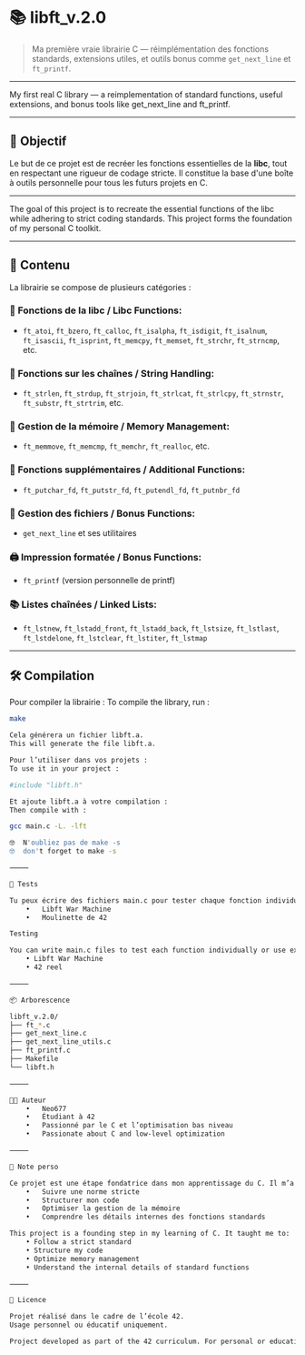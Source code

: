 # 📚 libft_v.2.0

> Ma première vraie librairie C — réimplémentation des fonctions standards, extensions utiles, et outils bonus comme `get_next_line` et `ft_printf`.

---

My first real C library — a reimplementation of standard functions, useful extensions, and bonus tools like get_next_line and ft_printf.

---

## 🚀 Objectif

Le but de ce projet est de recréer les fonctions essentielles de la **libc**, tout en respectant une rigueur de codage stricte. Il constitue la base d'une boîte à outils personnelle pour tous les futurs projets en C.

---

The goal of this project is to recreate the essential functions of the libc while adhering to strict coding standards. This project forms the foundation of my personal C toolkit.

---

## 🧠 Contenu

La librairie se compose de plusieurs catégories :

### 🔡 Fonctions de la libc / Libc Functions:
- `ft_atoi`, `ft_bzero`, `ft_calloc`, `ft_isalpha`, `ft_isdigit`, `ft_isalnum`, `ft_isascii`, `ft_isprint`, `ft_memcpy`, `ft_memset`, `ft_strchr`, `ft_strncmp`, etc.

### 🧵 Fonctions sur les chaînes / String Handling:
- `ft_strlen`, `ft_strdup`, `ft_strjoin`, `ft_strlcat`, `ft_strlcpy`, `ft_strnstr`, `ft_substr`, `ft_strtrim`, etc.

### 🧱 Gestion de la mémoire / Memory Management:
- `ft_memmove`, `ft_memcmp`, `ft_memchr`, `ft_realloc`, etc.

### 🧩 Fonctions supplémentaires / Additional Functions:
- `ft_putchar_fd`, `ft_putstr_fd`, `ft_putendl_fd`, `ft_putnbr_fd`

### 🌊 Gestion des fichiers / Bonus Functions:
- `get_next_line` et ses utilitaires

### 🖨️ Impression formatée / Bonus Functions:
- `ft_printf` (version personnelle de printf)

### 📚 Listes chaînées / Linked Lists:
- `ft_lstnew`, `ft_lstadd_front`, `ft_lstadd_back`, `ft_lstsize`, `ft_lstlast`, `ft_lstdelone`, `ft_lstclear`, `ft_lstiter`, `ft_lstmap`

---

## 🛠️ Compilation

Pour compiler la librairie :
To compile the library, run :

```bash
make

Cela générera un fichier libft.a.
This will generate the file libft.a.

Pour l’utiliser dans vos projets :
To use it in your project :

#include "libft.h"

Et ajoute libft.a à votre compilation :
Then compile with :

gcc main.c -L. -lft

🤓  N'oubliez pas de make -s
🤓  don't forget to make -s

⸻

🧪 Tests

Tu peux écrire des fichiers main.c pour tester chaque fonction individuellement ou utiliser des testeurs externes comme :
	•	Libft War Machine
	•	Moulinette de 42

Testing

You can write main.c files to test each function individually or use external testers like:
	• Libft War Machine
	• 42 reel

⸻

📦 Arborescence

libft_v.2.0/
├── ft_*.c
├── get_next_line.c
├── get_next_line_utils.c
├── ft_printf.c
├── Makefile
└── libft.h

⸻

👨‍💻 Auteur
	•	Neo677
	•	Étudiant à 42
	•	Passionné par le C et l’optimisation bas niveau
	•	Passionate about C and low-level optimization

⸻

🧠 Note perso

Ce projet est une étape fondatrice dans mon apprentissage du C. Il m’a appris à :
	•	Suivre une norme stricte
	•	Structurer mon code
	•	Optimiser la gestion de la mémoire
	•	Comprendre les détails internes des fonctions standards

This project is a founding step in my learning of C. It taught me to:
	• Follow a strict standard
	• Structure my code
	• Optimize memory management
	• Understand the internal details of standard functions

⸻

📜 Licence

Projet réalisé dans le cadre de l’école 42.
Usage personnel ou éducatif uniquement.

Project developed as part of the 42 curriculum. For personal or educational use only.
